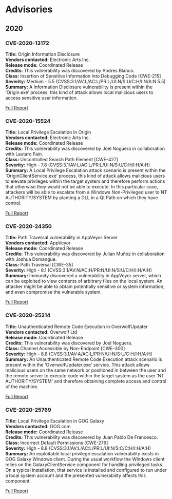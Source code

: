 # Advisories

## 2020

### CVE-2020-13172

**Title:** Origin Information Disclosure  
**Vendors contacted:** Electronic Arts Inc.  
**Release mode:** Coordinated Release  
**Credits:** This vulnerability was discovered by Andres Blanco.  
**Class:** Insertion of Sensitive Information Into Debugging Code [CWE-215]  
**Severity:** Medium - 5.5 (CVSS:3.1/AV:L/AC:L/PR:L/UI:N/S:U/C:H/I:N/A:N 5.5)  
**Summary:** A Information Disclosure vulnerability is present within the ‘Origin.exe’ process, this kind of attack allows local malicious users to access sensitive user information.

[Full Report](2020/CVE-2020-13172.pdf)

### CVE-2020-15524

**Title:** Local Privilege Escalation in Origin  
**Vendors contacted:** Electronic Arts Inc.  
**Release mode:** Coordinated Release  
**Credits:** This vulnerability was discovered by Joel Noguera in collaboration with Lautaro Fain.  
**Class:** Uncontrolled Search Path Element [CWE-427]  
**Severity:** High - 7.8 (CVSS:3.1/AV:L/AC:L/PR:L/UI:N/S:U/C:H/I:H/A:H)  
**Summary:** A Local Privilege Escalation attack scenario is present within the ‘OriginClientService.exe’ process, this kind of attack allows malicious users to elevate privileges within the target system and therefore perform actions that otherwise they would not be able to execute. In this particular case, attackers will be able to escalate from a Windows Non-Privileged user to NT AUTHORITY/SYSTEM by planting a DLL in a Qt Path on which they have control.

[Full Report](2020/CVE-2020-15524.pdf)

### CVE-2020-24350

**Title:** Path Traversal vulnerability in AppVeyor Server  
**Vendors contacted:** AppVeyor  
**Release mode:** Coordinated Release  
**Credits:** This vulnerability was discovered by Julian Muñoz in collaboration with Joshua Domangue.  
**Class:** Path Traversal [CWE-35]  
**Severity:** High - 8.1 (CVSS:3.1/AV:N/AC:H/PR:N/UI:N/S:U/C:H/I:H/A:H)  
**Summary:** Immunity discovered a vulnerability in AppVeyor server, which can be exploited to view contents of arbitrary files on the local system. An attacker might be able to obtain potentially sensitive or system information, and even compromise the vulnerable system.  

[Full Report](2020/CVE-2020-24350.pdf)

### CVE-2020-25214

**Title:** Unauthenticated Remote Code Execution in OverwolfUpdater  
**Vendors contacted:** Overwolf Ltd  
**Release mode:** Coordinated Release  
**Credits:** This vulnerability was discovered by Joel Noguera.  
**Class:** Channel Accessible by Non-Endpoint [CWE-300]  
**Severity:** High - 8.8 (CVSS:3.1/AV:A/AC:L/PR:N/UI:N/S:U/C:H/I:H/A:H)  
**Summary:** An Unauthenticated Remote Code Execution attack scenario is present within the 'OverwolfUpdater.exe' service. This attack allows malicious users on the same network or positioned in between the user and the remote server to execute code within the target system as the user 'NT AUTHORITY/SYSTEM' and therefore obtaining complete access and control of the machine.  

[Full Report](2020/CVE-2020-25214.pdf)

### CVE-2020-25769

**Title:** Local Privilege Escalation in GOG Galaxy  
**Vendors contacted:** GOG.com  
**Release mode:** Coordinated Release  
**Credits:** This vulnerability was discovered by Juan Pablo De Francesco.  
**Class:** Incorrect Default Permissions [CWE-276]  
**Severity:** High - 8.8 (CVSS:3.1/AV:L/AC:L/PR:L/UI:N/S:C/C:H/I:H/A:H)  
**Summary:** An exploitable local privilege escalation vulnerability exists in GOG Galaxy Windows client. During the usual workflow the Windows client relies on the GalaxyClientService component for handling privileged tasks. On a typical installation, that service is installed and configured to run under a local system account and the presented vulnerability affects this component.  

[Full Report](2020/CVE-2020-25769.pdf)

